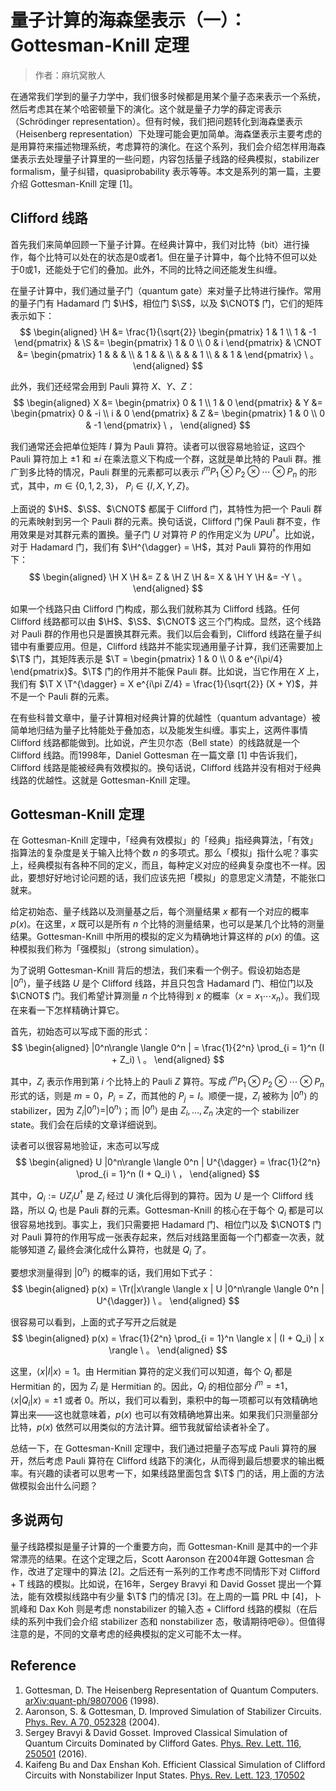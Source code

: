 $$
\newcommand{\H}{\mathsf{H}}
\newcommand{\S}{\mathsf{S}}
\newcommand{\T}{\mathsf{T}}
\newcommand{\CNOT}{\mathsf{CNOT}}
\newcommand{\CZ}{\mathsf{CZ}}
\DeclareMathOperator{\Tr}{Tr}
$$

# 量子计算的海森堡表示（一）：Gottesman-Knill 定理
> 作者：麻坑窝散人




在通常我们学到的量子力学中，我们很多时候都是用某个量子态来表示一个系统，然后考虑其在某个哈密顿量下的演化。这个就是量子力学的薛定谔表示（Schrödinger representation）。但有时候，我们把问题转化到海森堡表示（Heisenberg representation）下处理可能会更加简单。海森堡表示主要考虑的是用算符来描述物理系统，考虑算符的演化。在这个系列，我们会介绍怎样用海森堡表示去处理量子计算里的一些问题，内容包括量子线路的经典模拟，stabilizer formalism，量子纠错，quasiprobability 表示等等。本文是系列的第一篇，主要介绍 Gottesman-Knill 定理 [1]。



## Clifford 线路

首先我们来简单回顾一下量子计算。在经典计算中，我们对比特（bit）进行操作，每个比特可以处在的状态是0或者1。但在量子计算中，每个比特不但可以处于0或1，还能处于它们的叠加。此外，不同的比特之间还能发生纠缠。



在量子计算中，我们通过量子门（quantum gate）来对量子比特进行操作。常用的量子门有 Hadamard 门 $\H$，相位门 $\S$，以及 $\CNOT$ 门，它们的矩阵表示如下：
$$
\begin{aligned}
\H &= \frac{1}{\sqrt{2}} \begin{pmatrix} 1 & 1 \\ 1 & -1 \end{pmatrix} & 
\S &= \begin{pmatrix} 1 & 0 \\ 0 & i \end{pmatrix} &
\CNOT &= \begin{pmatrix} 1 &  &  & \\ & 1 & & \\ & & & 1 \\ & & 1 & \end{pmatrix} \ 。
\end{aligned}
$$

此外，我们还经常会用到 Pauli 算符 $X$、$Y$、$Z$：
$$
\begin{aligned}
X &= \begin{pmatrix} 0 & 1 \\ 1 & 0 \end{pmatrix} & 
Y &= \begin{pmatrix} 0 & -i \\ i & 0 \end{pmatrix} & 
Z &= \begin{pmatrix} 1 & 0 \\ 0 & -1 \end{pmatrix} \ ，
\end{aligned}
$$

我们通常还会把单位矩阵 $I$ 算为 Pauli 算符。读者可以很容易地验证，这四个 Pauli 算符加上 $\pm 1$ 和 $\pm i$ 在乘法意义下构成一个群，这就是单比特的 Pauli 群。推广到多比特的情况，Pauli 群里的元素都可以表示 $i^m P_1 \otimes P_2 \otimes \cdots \otimes P_n$ 的形式，其中，$m \in \{ 0, 1, 2, 3\}$， $P_i \in \{ I, X, Y, Z \}$。


上面说的 $\H$、$\S$、$\CNOT$ 都属于 Clifford 门，其特性为把一个 Pauli 群的元素映射到另一个 Pauli 群的元素。换句话说，Clifford 门保 Pauli 群不变，作用效果是对其群元素的置换。量子门 $U$ 对算符 $P$ 的作用定义为 $U P U^{\dagger}$。比如说，对于 Hadamard 门，我们有 $\H^{\dagger} = \H$，其对 Pauli 算符的作用如下：
$$
\begin{aligned}
\H X \H &= Z &
\H Z \H &= X &
\H Y \H &= -Y  \ 。
\end{aligned}
$$

如果一个线路只由 Clifford 门构成，那么我们就称其为 Clifford 线路。任何 Clifford 线路都可以由 $\H$、$\S$、$\CNOT$ 这三个门构成。显然，这个线路对 Pauli 群的作用也只是置换其群元素。我们以后会看到，Clifford 线路在量子纠错中有重要应用。但是，Clifford 线路并不能实现通用量子计算，我们还需要加上 $\T$ 门，其矩阵表示是 $\T = \begin{pmatrix} 1 & 0 \\ 0 & e^{i\pi/4} \end{pmatrix}$。$\T$ 门的作用并不能保 Pauli 群。比如说，当它作用在 $X$ 上，我们有 $\T X \T^{\dagger} = X e^{i\pi Z/4} = \frac{1}{\sqrt{2}} (X + Y)$，并不是一个 Pauli 群的元素。


在有些科普文章中，量子计算相对经典计算的优越性（quantum advantage）被简单地归结为量子比特能处于叠加态，以及能发生纠缠。事实上，这两件事情 Clifford 线路都能做到。比如说，产生贝尔态（Bell state）的线路就是一个 Clifford 线路。而1998年，Daniel Gottesman 在一篇文章 [1] 中告诉我们，Clifford 线路是能被经典有效模拟的。换句话说，Clifford 线路并没有相对于经典线路的优越性。这就是 Gottesman-Knill 定理。

<!-- <p style = "color:red"> circuit of Bell state </p>  -->




## Gottesman-Knill 定理

在 Gottesman-Knill 定理中，「经典有效模拟」的「经典」指经典算法，「有效」指算法的复杂度是关于输入比特个数 $n$ 的多项式。那么「模拟」指什么呢？事实上，经典模拟有各种不同的定义，而且，每种定义对应的经典复杂度也不一样。因此，要想好好地讨论问题的话，我们应该先把「模拟」的意思定义清楚，不能张口就来。


给定初始态、量子线路以及测量基之后，每个测量结果 $x$ 都有一个对应的概率 $p(x)$。在这里，$x$ 既可以是所有 $n$ 个比特的测量结果，也可以是某几个比特的测量结果。Gottesman-Knill 中所用的模拟的定义为精确地计算这样的 $p(x)$ 的值。这种模拟我们称为「强模拟」（strong simulation）。


为了说明 Gottesman-Knill 背后的想法，我们来看一个例子。假设初始态是 $|0^n\rangle$，量子线路 $U$ 是个 Clifford 线路，并且只包含 Hadamard 门、相位门以及 $\CNOT$ 门。我们希望计算测量 $n$ 个比特得到 $x$ 的概率（$x = x_1\cdots x_n$）。我们现在来看一下怎样精确计算它。


首先，初始态可以写成下面的形式：
$$
\begin{aligned}
|0^n\rangle \langle 0^n | = \frac{1}{2^n} \prod_{i = 1}^n (I + Z_i) \ 。
\end{aligned}
$$

其中，$Z_i$ 表示作用到第 $i$ 个比特上的 Pauli $Z$ 算符。写成 $i^m P_1 \otimes P_2 \otimes \cdots \otimes P_n$ 形式的话，则是 $m=0$，$P_i = Z$，而其他的 $P_j = I$。顺便一提，$Z_i$ 被称为 $|0^n\rangle$ 的 stabilizer，因为 $Z_i |0^n\rangle = |0^n\rangle$；而 $|0^n\rangle$ 是由 $Z_i, \ldots, Z_n$ 决定的一个 stabilizer state。我们会在后续的文章详细说到。

读者可以很容易地验证，末态可以写成
$$
\begin{aligned}
U |0^n\rangle \langle 0^n | U^{\dagger} = \frac{1}{2^n} \prod_{i = 1}^n (I + Q_i) \ ，
\end{aligned}
$$

其中，$Q_i := U Z_i U^{\dagger}$ 是 $Z_i$ 经过 $U$ 演化后得到的算符。因为 $U$ 是一个 Clifford 线路，所以 $Q_i$ 也是 Pauli 群的元素。Gottesman-Knill 的核心在于每个 $Q_i$ 都是可以很容易地找到。事实上，我们只需要把 Hadamard 门、相位门以及 $\CNOT$ 门对 Pauli 算符的作用写成一张表存起来，然后对线路里面每一个门都查一次表，就能够知道 $Z_i$ 最终会演化成什么算符，也就是 $Q_i$ 了。


要想求测量得到 $|0^n\rangle$ 的概率的话，我们用如下式子：
$$
\begin{aligned}
p(x) = \Tr(|x\rangle \langle x | U |0^n\rangle \langle 0^n | U^{\dagger}) \ 。
\end{aligned}
$$

很容易可以看到，上面的式子写开之后就是
$$
\begin{aligned}
p(x) = \frac{1}{2^n} \prod_{i = 1}^n \langle x | (I + Q_i) | x \rangle \ 。
\end{aligned}
$$

这里，$\langle x | I | x \rangle = 1$。由 Hermitian 算符的定义我们可以知道，每个 $Q_i$ 都是 Hermitian 的，因为 $Z_i$ 是 Hermitian 的。因此，$Q_i$ 的相位部分 $i^m = \pm 1$，$\langle x | Q_i | x \rangle = \pm 1$ 或者 $0$。所以，我们可以看到，乘积中的每一项都可以有效精确地算出来——这也就意味着，$p(x)$ 也可以有效精确地算出来。如果我们只测量部分比特，$p(x)$ 依然可以用类似的方法计算。细节我就留给读者补全了。


总结一下，在 Gottesman-Knill 定理中，我们通过把量子态写成 Pauli 算符的展开，然后考虑 Pauli 算符在 Clifford 线路下的演化，从而得到最后想要求的输出概率。有兴趣的读者可以思考一下，如果线路里面包含 $\T$ 门的话，用上面的方法做模拟会出什么问题？





## 多说两句

量子线路模拟是量子计算的一个重要方向，而 Gottesman-Knill 是其中的一个非常漂亮的结果。在这个定理之后，Scott Aaronson 在2004年跟 Gottesman 合作，改进了定理中的算法 [2]。之后还有一系列的工作考虑不同情形下对 Clifford + T 线路的模拟。比如说，在16年，Sergey Bravyi 和 David Gosset 提出一个算法，能有效模拟线路中有少量 $\T$ 门的情况 [3]。在上周的一篇 PRL 中 [4]，卜凯峰和 Dax Koh 则是考虑 nonstabilizer 的输入态 + Clifford 线路的模拟（在后续的系列中我们会介绍 stabilizer 态和 nonstabilizer 态，敬请期待吧:laughing:）。但值得注意的是，不同的文章考虑的经典模拟的定义可能不太一样。



## Reference

1. Gottesman, D. The Heisenberg Representation of Quantum Computers. [arXiv:quant-ph/9807006](http://arxiv.org/abs/quant-ph/9807006) (1998).
1. Aaronson, S. & Gottesman, D. Improved Simulation of Stabilizer Circuits. [Phys. Rev. A 70, 052328](https://journals.aps.org/pra/abstract/10.1103/PhysRevA.70.052328) (2004).
1. Sergey Bravyi & David Gosset. Improved Classical Simulation of Quantum Circuits Dominated by Clifford Gates. [Phys. Rev. Lett. 116, 250501](https://journals.aps.org/prl/abstract/10.1103/PhysRevLett.116.250501) (2016).
1. Kaifeng Bu and Dax Enshan Koh. Efficient Classical Simulation of Clifford Circuits with Nonstabilizer Input States. [Phys. Rev. Lett. 123, 170502](https://journals.aps.org/prl/abstract/10.1103/PhysRevLett.123.170502)
